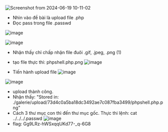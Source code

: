 ![Screenshot from 2024-06-19 10-11-02](https://github.com/Pminh21/RootMe_Web_Server-/assets/169346714/59e461e4-f626-45b9-ab1a-fb0d8b55371b)
- Nhìn vào đề bài là upload file .php
- Đọc pass trong file .passwd

![image](https://github.com/Pminh21/RootMe_Web_Server-/assets/169346714/17317f85-422e-4bab-ab49-b4ac067b940f)

![image](https://github.com/Pminh21/RootMe_Web_Server-/assets/169346714/bd058e09-057d-484b-bf57-767a3379fa42)
- Nhận thấy chỉ chấp nhận file đuôi .gif, .jpeg, .png (1)
- tạo file thực thi: phpshell.php.png
![image](https://github.com/Pminh21/RootMe_Web_Server-/assets/169346714/6e3fdffb-13e8-44b0-b24f-0d9fde4a860c)

- Tiến hành upload file 
![image](https://github.com/Pminh21/RootMe_Web_Server-/assets/169346714/6af31427-62a3-42c8-ae8d-feb2a70a81eb)

![image](https://github.com/Pminh21/RootMe_Web_Server-/assets/169346714/48705965-e0f7-4257-ab51-8a345253ac5b)
- upload thành công.
- Nhận thấy: "Stored in: ./galerie/upload/73d4c0a5ba18dc3492ae7c087fba3499/phpshell.php.png"
- Cách 3 thư mục con thì đến thư mục gốc. Thực thi lệnh: cat ../../../.passwd
![image](https://github.com/Pminh21/RootMe_Web_Server-/assets/169346714/6240c3c6-67a7-4d66-b373-abc8d1549f6e)
- flag: Gg9LRz-hWSxqqUKd77-_q-6G8
